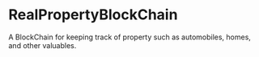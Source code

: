 # RealPropertyBlockChain
A BlockChain for keeping track of property such as automobiles, homes, and other valuables.
